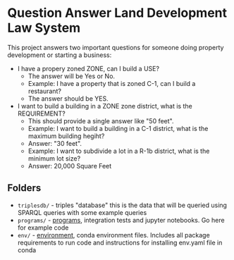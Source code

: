 
# Question Answer Land Development Law System

This project answers two important questions for someone doing property development or starting a business:
* I have a propery zoned ZONE, can I build a USE?
    * The answer will be Yes or No.
    * Example: I have a property that is zoned C-1, can I build a restaurant?
    * The answer should be YES.
* I want to build a building in a ZONE zone district, what is the REQUIREMENT?
    * This should provide a single answer like "50 feet".
    * Example: I want to build a building in a C-1 district, what is the maximum building hegiht?
    * Answer: "30 feet".
    * Example: I want to subdivide a lot in a R-1b district, what is the minimum lot size?
    * Answer: 20,000 Square Feet


## Folders

* `triplesdb/`  - triples "database" this is the data that will be queried using SPARQL queries with some example queries 
* `programs/` - [programs](./programs/PROGRAMS.md), integration tests and jupyter notebooks. Go here for example code
* `env/` - [environment](./env/ENV.md), conda environment files. Includes all package requirements to run code and instructions for installing env.yaml file in conda